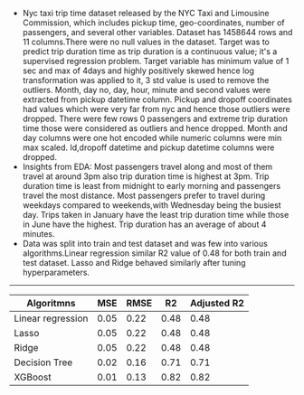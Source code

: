 * Nyc taxi trip time dataset released by the NYC Taxi and Limousine Commission, which includes pickup time, geo-coordinates, number of passengers, and several other variables. Dataset has 1458644 rows and 11 columns.There were no null values in the dataset. Target was to predict trip duration time as trip duration is a continuous value; it's a supervised regression problem. Target variable has minimum value of 1 sec and max of 4days and highly positively skewed hence log transformation was applied to it, 3 std value is used to remove the outliers. Month, day no, day, hour, minute and second values were extracted from pickup datetime column. Pickup and dropoff coordinates had values which were very far from nyc and hence those outliers were dropped. There were few rows 0 passengers and extreme trip duration time those were considered as outliers and hence dropped. Month and day columns were one hot encoded while numeric columns were min max scaled. Id,dropoff datetime and pickup datetime columns were dropped. 
* Insights from EDA: Most passengers travel along and most of them travel at around 3pm also trip duration time is highest at 3pm. Trip duration time is least from midnight to early morning and passengers travel the most distance. Most passengers prefer to travel during weekdays compared to weekends,with Wednesday being the busiest day. Trips taken in January have the least trip duration time while those in June have the highest. Trip duration has an average of about 4 minutes. 
* Data was split into train and test dataset and was few into various algorithms.Linear regression similar R2 value of 0.48 for both train and test dataset. Lasso and Ridge behaved similarly after tuning hyperparameters. 
----
| Algoritmns        | MSE  | RMSE | R2   | Adjusted R2 |
|-------------------|------|------|------|-------------|
| Linear regression | 0.05 | 0.22 | 0.48 | 0.48        |
| Lasso             | 0.05 | 0.22 | 0.48 | 0.48        |
| Ridge             | 0.05 | 0.22 | 0.48 | 0.48        |
| Decision Tree     | 0.02 | 0.16 | 0.71 | 0.71        |
| XGBoost           | 0.01 | 0.13 | 0.82 | 0.82        |
